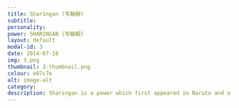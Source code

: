 ```yaml
---
title: Sharingan (写輪眼)
subtitle: 
personality: 
power: SHARINGAN (写輪眼)
layout: default
modal-id: 3
date: 2014-07-18
img: 3.png
thumbnail: 3-thumbnail.png
colour: e07c7e
alt: image-alt
category: 
description: Sharingan is a power which first appeared in Naruto and offers the ability to observe and replicate and any technique she witnesses. However, abusing this power comes at a cost...
---
```

